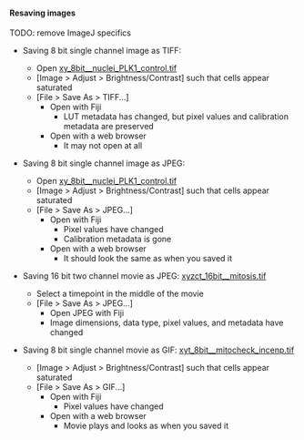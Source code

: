 #### Resaving images

TODO: remove ImageJ specifics

- Saving 8 bit single channel image as TIFF: 
  - Open [xy_8bit__nuclei_PLK1_control.tif](https://github.com/NEUBIAS/training-resources/raw/master/image_data/xy_8bit__nuclei_PLK1_control.tif) 
  - [Image > Adjust > Brightness/Contrast] such that cells appear saturated
  - [File > Save As > TIFF...] 
    - Open with Fiji 
      - LUT metadata has changed, but pixel values and calibration metadata are preserved
    - Open with a web browser
      - It may not open at all

- Saving 8 bit single channel image as JPEG: 
  - Open [xy_8bit__nuclei_PLK1_control.tif](https://github.com/NEUBIAS/training-resources/raw/master/image_data/xy_8bit__nuclei_PLK1_control.tif) 
  - [Image > Adjust > Brightness/Contrast] such that cells appear saturated
  - [File > Save As > JPEG...] 
    - Open with Fiji
      - Pixel values have changed
      - Calibration metadata is gone
    - Open with a web browser
      - It should look the same as when you saved it

- Saving 16 bit two channel movie as JPEG: [xyzct_16bit__mitosis.tif](https://github.com/NEUBIAS/training-resources/raw/master/image_data/xyzct_16bit__mitosis.tif)
  - Select a timepoint in the middle of the movie 
  - [File > Save As > JPEG...] 
    - Open JPEG with Fiji
    - Image dimensions, data type, pixel values, and metadata have changed  
  
- Saving 8 bit single channel movie as GIF: [xyt_8bit__mitocheck_incenp.tif](https://github.com/NEUBIAS/training-resources/raw/master/image_data/xyt_8bit__mitocheck_incenp.tif)
  - [Image > Adjust > Brightness/Contrast] such that cells appear saturated
  - [File > Save As > GIF...] 
    - Open with Fiji
      - Pixel values have changed
    - Open with a web browser
      - Movie plays and looks as when you saved it
